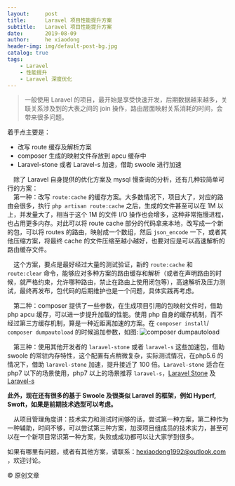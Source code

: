 ```yaml
---
layout:     post
title:      Laravel 项目性能提升方案
subtitle:   Laravel 项目性能提升方案
date:       2019-08-09
author:     he xiaodong
header-img: img/default-post-bg.jpg
catalog: true
tags:
    - Laravel
    - 性能提升
    - Laravel 深度优化
---
```


> 一般使用 Laravel 的项目，最开始是享受快速开发，后期数据越来越多，关联关系涉及到的大表之间的 join 操作，路由层面映射关系消耗的时间，会带来很多问题。

着手点主要是：
- 改写 route 缓存及解析方案
- composer 生成的映射文件存放到 apcu 缓存中
- Laravel-stone 或者 Laravel-s 加速，借助 swoole 进行加速

&ensp;&ensp;除了 Laravel 自身提供的优化方案及 mysql 慢查询的分析，还有几种较简单可行的方案：<br />
&ensp;&ensp;第一种：改写 `route:cache` 的缓存方案。大多数情况下，项目大了，对应的路由会很多，执行 `php artisan route:cache` 之后，生成的文件甚至可以在 1M 以上，并发量大了，相当于这个 1M 的文件 I/O 操作也会增多，这种非常拖慢进程，也占用更多内存。对此可以将 route cache 部分的代码拿来本地，改写成一个新的包，可以将 routes 的路由，映射成一个数组，然后 `json_encode` 一下，或者其他压缩方案，将最终 cache 的文件压缩至越小越好，也要对应是可以高速解析的路由缓存文件。

&ensp;&ensp;这个方案，要点是最好经过大量的测试验证，新的 `route:cache` 和 `route:clear` 命令，能够应对多种方案的路由缓存和解析（或者在声明路由的时候，就严格约束，允许哪种路由，禁止在路由上使用闭包等），高速解析及压力测试，最终再发布，包代码的后期维护也是一个问题，具体实践再考虑。

&ensp;&ensp;第二种：composer 提供了一些参数，在生成项目引用的包映射文件时，借助 php apcu 缓存，可以进一步提升加载的性能。使用 php 自身的缓存机制，而不经过第三方缓存机制，算是一种近距离加速的方案。在 `composer install`/ `composer dumpautoload` 的时候追加参数，如图:
![composer dumpautoload](https://alpha2016.github.io/img/2019-08-09-composer-cache.jpg)

&ensp;&ensp;第三种：使用其他开发者的 `laravel-stone` 或者 `laravel-s` 这些加速包，借助 swoole 的常驻内存特性，这个配置有点稍微复杂，实际测试情况，在php5.6 的情况下，借助 `laravel-stone` 加速，提升接近了 100 倍。`Laravel-stone` 适合在 php7 以下的场景使用，php7 以上的场景推荐 `laravel-s`，[Laravel Stone](https://github.com/StoneGroup/stone) 及 [Laravel-s](https://github.com/hhxsv5/laravel-s)
 
**此外，现在还有很多的基于 Swoole 及很类似 Laravel 的框架，例如 Hyperf, Swoft，如果是前期技术选型可以考虑。**

&ensp;&ensp;从项目管理角度讲：技术实力和测试时间够的话，尝试第一种方案，第二种作为一种辅助，时间不够，可以尝试第三种方案，加深项目组成员的技术实力，甚至可以在一个新项目常识第一种方案，失败或成功都可以让大家学到很多。

如果有哪里有问题，或者有其他方案，请联系：hexiaodong1992@outlook.com ，欢迎讨论。

© 原创文章

